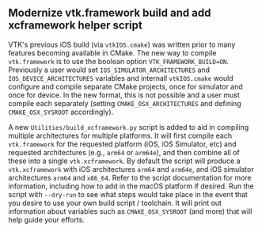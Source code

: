 ## Modernize vtk.framework build and add xcframework helper script

VTK's previous iOS build (via `vtkIOS.cmake`) was written prior to many features
becoming available in CMake.  The new way to compile `vtk.framework` is to use
the boolean option `VTK_FRAMEWORK_BUILD=ON`.  Previously a user would set
`IOS_SIMULATOR_ARCHITECTURES` and `IOS_DEVICE_ARCHITECTURES` variables and
internall `vtkIOS.cmake` would configure and compile separate CMake projects,
once for simulator and once for device.  In the new format, this is not possible
and a user must compile each separately (setting `CMAKE_OSX_ARCHITECTURES` and
defining `CMAKE_OSX_SYSROOT` accordingly).

A new `Utilities/build_xcframework.py` script is added to aid in compiling
multiple architectures for multiple platforms.  It will first compile each
`vtk.framework` for the requested platform (iOS, iOS Simulator, etc) and
requested architectures (e.g., `arm64` or `arm64e`), and then combine all of
these into a single `vtk.xcframework`.  By default the script will produce
a `vtk.xcframework` with iOS architectures `arm64` and `arm64e`, and iOS
simulator architectures `arm64` and `x86_64`.  Refer to the script documentation
for more information, including how to add in the macOS platform if desired.
Run the script with `--dry-run` to see what steps would take place in the event
that you desire to use your own build script / toolchain.  It will print out
information about variables such as `CMAKE_OSX_SYSROOT` (and more) that will
help guide your efforts.
